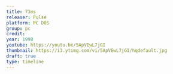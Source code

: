 ```yaml
---
title: 73ms
releaser: Pulse
platform: PC DOS
group: pc
credit:
year: 1998
youtube: https://youtu.be/5ApVEwL7jGI
thumbnail: https://i3.ytimg.com/vi/5ApVEwL7jGI/hqdefault.jpg
draft: true
type: timeline
---
```


